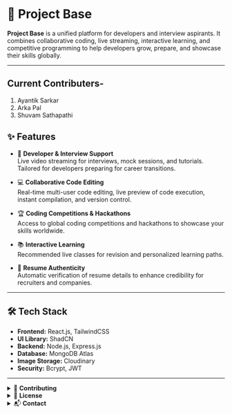 # 🚀 Project Base

**Project Base** is a unified platform for developers and interview aspirants. It combines collaborative coding, live streaming, interactive learning, and competitive programming to help developers grow, prepare, and showcase their skills globally.

---

## Current Contributers-

1.  Ayantik Sarkar
2.  Arka Pal
3.  Shuvam Sathapathi

## ✨ Features

- 🎯 **Developer & Interview Support**  
  Live video streaming for interviews, mock sessions, and tutorials. Tailored for developers preparing for career transitions.

- 💻 **Collaborative Code Editing**  
  Real-time multi-user code editing, live preview of code execution, instant compilation, and version control.

- 🏆 **Coding Competitions & Hackathons**  
  Access to global coding competitions and hackathons to showcase your skills worldwide.

- 📚 **Interactive Learning**  
  Recommended live classes for revision and personalized learning paths.

- 📝 **Resume Authenticity**  
  Automatic verification of resume details to enhance credibility for recruiters and companies.

---

## 🛠️ Tech Stack

- **Frontend:** React.js, TailwindCSS
- **UI Library:** ShadCN
- **Backend:** Node.js, Express.js
- **Database:** MongoDB Atlas
- **Image Storage:** Cloudinary
- **Security:** Bcrypt, JWT

---

<details>
  <summary>🤝 <strong>Contributing</strong></summary>

Contributions are welcome! Follow these steps:

1. Fork the repository.
2. Create a new branch: `git checkout -b feature/YourFeature`
3. Commit your changes: `git commit -m 'Add some feature'`
4. Push to the branch: `git push origin feature/YourFeature`
5. Open a Pull Request

</details>

<details>
  <summary>📄 <strong>License</strong></summary>

This project is licensed under the **Apache License 2.0** - see the [LICENSE](LICENSE) file for details.

</details>

<details>
  <summary>📬 <strong>Contact</strong></summary>

For feedback or collaboration:  
**Email:** ayantik.sarkar2020@gmail.com  
**LinkedIn:** https://www.linkedin.com/in/ayantiksarkar

</details>
